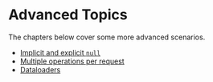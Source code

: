 # Advanced Topics

The chapters below cover some more advanced scenarios.

- [Implicit and explicit `null`](implicit_and_explicit_null.md)
- [Multiple operations per request](multiple_ops_per_request.md)
- [Dataloaders](dataloaders.md)
